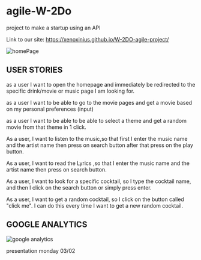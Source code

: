 # agile-W-2Do
project to make a startup using an API

Link to our site: https://xenoxinius.github.io/W-2DO-agile-project/

![homePage](https://raw.githubusercontent.com/erick-medina/agile-W-2Do/master/images/homePage.png)

USER STORIES
------------
as a user I want to open the homepage and immediately be redirected to the specific drink/movie or music page I am looking for. 

as a user I want to be able to go to the movie pages and get a movie based on my personal preferences (input)

as a user I want to be able to be able to select a theme and get a random movie from that theme in 1 click.

As a user, I want to listen to the music,so that first I enter the music name and the artist name then press on search button after that press on the play button.

As a user, I want to read the Lyrics ,so that I enter the music name and the artist name then press on search button. 

As a user, I want to look for a specific cocktail, so I type the cocktail name, and then I click on the search button or simply press enter.

As a user, I want to get a random cocktail, so I click on the button called "click me". I can do this every time I want to get a new random cocktail.

GOOGLE ANALYTICS
------------
![google analytics](https://raw.githubusercontent.com/erick-medina/agile-W-2Do/master/images/analytics.png)


presentation monday 03/02


